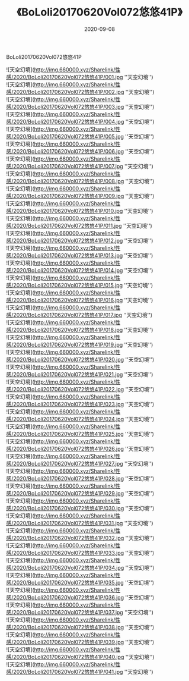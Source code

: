 ﻿---
layout: post
title:  《BoLoli20170620Vol072悠悠41P》
date:   2020-09-08
img: http://img.660000.xyz/Sharelink/性感/2020/BoLoli20170620Vol072悠悠41P/000.jpg
categories: [美女, 性感, 泳衣]
---

BoLoli20170620Vol072悠悠41P



![天空幻境](http://img.660000.xyz/Sharelink/性感/2020/BoLoli20170620Vol072悠悠41P/001.jpg ''天空幻境'') <br>
![天空幻境](http://img.660000.xyz/Sharelink/性感/2020/BoLoli20170620Vol072悠悠41P/002.jpg ''天空幻境'') <br>
![天空幻境](http://img.660000.xyz/Sharelink/性感/2020/BoLoli20170620Vol072悠悠41P/003.jpg ''天空幻境'') <br>
![天空幻境](http://img.660000.xyz/Sharelink/性感/2020/BoLoli20170620Vol072悠悠41P/004.jpg ''天空幻境'') <br>
![天空幻境](http://img.660000.xyz/Sharelink/性感/2020/BoLoli20170620Vol072悠悠41P/005.jpg ''天空幻境'') <br>
![天空幻境](http://img.660000.xyz/Sharelink/性感/2020/BoLoli20170620Vol072悠悠41P/006.jpg ''天空幻境'') <br>
![天空幻境](http://img.660000.xyz/Sharelink/性感/2020/BoLoli20170620Vol072悠悠41P/007.jpg ''天空幻境'') <br>
![天空幻境](http://img.660000.xyz/Sharelink/性感/2020/BoLoli20170620Vol072悠悠41P/008.jpg ''天空幻境'') <br>
![天空幻境](http://img.660000.xyz/Sharelink/性感/2020/BoLoli20170620Vol072悠悠41P/009.jpg ''天空幻境'') <br>
![天空幻境](http://img.660000.xyz/Sharelink/性感/2020/BoLoli20170620Vol072悠悠41P/010.jpg ''天空幻境'') <br>
![天空幻境](http://img.660000.xyz/Sharelink/性感/2020/BoLoli20170620Vol072悠悠41P/011.jpg ''天空幻境'') <br>
![天空幻境](http://img.660000.xyz/Sharelink/性感/2020/BoLoli20170620Vol072悠悠41P/012.jpg ''天空幻境'') <br>
![天空幻境](http://img.660000.xyz/Sharelink/性感/2020/BoLoli20170620Vol072悠悠41P/013.jpg ''天空幻境'') <br>
![天空幻境](http://img.660000.xyz/Sharelink/性感/2020/BoLoli20170620Vol072悠悠41P/014.jpg ''天空幻境'') <br>
![天空幻境](http://img.660000.xyz/Sharelink/性感/2020/BoLoli20170620Vol072悠悠41P/015.jpg ''天空幻境'') <br>
![天空幻境](http://img.660000.xyz/Sharelink/性感/2020/BoLoli20170620Vol072悠悠41P/016.jpg ''天空幻境'') <br>
![天空幻境](http://img.660000.xyz/Sharelink/性感/2020/BoLoli20170620Vol072悠悠41P/017.jpg ''天空幻境'') <br>
![天空幻境](http://img.660000.xyz/Sharelink/性感/2020/BoLoli20170620Vol072悠悠41P/018.jpg ''天空幻境'') <br>
![天空幻境](http://img.660000.xyz/Sharelink/性感/2020/BoLoli20170620Vol072悠悠41P/019.jpg ''天空幻境'') <br>
![天空幻境](http://img.660000.xyz/Sharelink/性感/2020/BoLoli20170620Vol072悠悠41P/020.jpg ''天空幻境'') <br>
![天空幻境](http://img.660000.xyz/Sharelink/性感/2020/BoLoli20170620Vol072悠悠41P/021.jpg ''天空幻境'') <br>
![天空幻境](http://img.660000.xyz/Sharelink/性感/2020/BoLoli20170620Vol072悠悠41P/022.jpg ''天空幻境'') <br>
![天空幻境](http://img.660000.xyz/Sharelink/性感/2020/BoLoli20170620Vol072悠悠41P/023.jpg ''天空幻境'') <br>
![天空幻境](http://img.660000.xyz/Sharelink/性感/2020/BoLoli20170620Vol072悠悠41P/024.jpg ''天空幻境'') <br>
![天空幻境](http://img.660000.xyz/Sharelink/性感/2020/BoLoli20170620Vol072悠悠41P/025.jpg ''天空幻境'') <br>
![天空幻境](http://img.660000.xyz/Sharelink/性感/2020/BoLoli20170620Vol072悠悠41P/026.jpg ''天空幻境'') <br>
![天空幻境](http://img.660000.xyz/Sharelink/性感/2020/BoLoli20170620Vol072悠悠41P/027.jpg ''天空幻境'') <br>
![天空幻境](http://img.660000.xyz/Sharelink/性感/2020/BoLoli20170620Vol072悠悠41P/028.jpg ''天空幻境'') <br>
![天空幻境](http://img.660000.xyz/Sharelink/性感/2020/BoLoli20170620Vol072悠悠41P/029.jpg ''天空幻境'') <br>
![天空幻境](http://img.660000.xyz/Sharelink/性感/2020/BoLoli20170620Vol072悠悠41P/030.jpg ''天空幻境'') <br>
![天空幻境](http://img.660000.xyz/Sharelink/性感/2020/BoLoli20170620Vol072悠悠41P/031.jpg ''天空幻境'') <br>
![天空幻境](http://img.660000.xyz/Sharelink/性感/2020/BoLoli20170620Vol072悠悠41P/032.jpg ''天空幻境'') <br>
![天空幻境](http://img.660000.xyz/Sharelink/性感/2020/BoLoli20170620Vol072悠悠41P/033.jpg ''天空幻境'') <br>
![天空幻境](http://img.660000.xyz/Sharelink/性感/2020/BoLoli20170620Vol072悠悠41P/034.jpg ''天空幻境'') <br>
![天空幻境](http://img.660000.xyz/Sharelink/性感/2020/BoLoli20170620Vol072悠悠41P/035.jpg ''天空幻境'') <br>
![天空幻境](http://img.660000.xyz/Sharelink/性感/2020/BoLoli20170620Vol072悠悠41P/036.jpg ''天空幻境'') <br>
![天空幻境](http://img.660000.xyz/Sharelink/性感/2020/BoLoli20170620Vol072悠悠41P/037.jpg ''天空幻境'') <br>
![天空幻境](http://img.660000.xyz/Sharelink/性感/2020/BoLoli20170620Vol072悠悠41P/038.jpg ''天空幻境'') <br>
![天空幻境](http://img.660000.xyz/Sharelink/性感/2020/BoLoli20170620Vol072悠悠41P/039.jpg ''天空幻境'') <br>
![天空幻境](http://img.660000.xyz/Sharelink/性感/2020/BoLoli20170620Vol072悠悠41P/040.jpg ''天空幻境'') <br>
![天空幻境](http://img.660000.xyz/Sharelink/性感/2020/BoLoli20170620Vol072悠悠41P/041.jpg ''天空幻境'') <br>